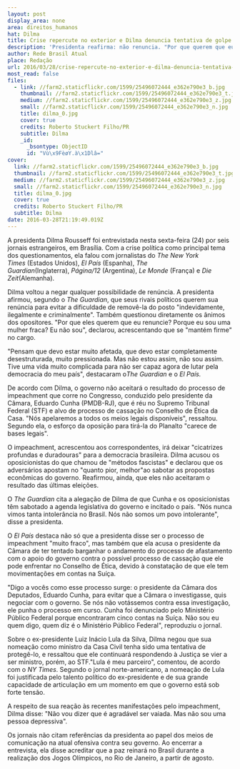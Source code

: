 ```yaml
---
layout: post
display_area: none
area: direitos_humanos
hat: Dilma
title: Crise repercute no exterior e Dilma denuncia tentativa de golpe a jornais estrangeiro
description: 'Presidenta reafirma: não renuncia. "Por que querem que eu renuncie? Porque sou uma mulher fraca? Não sou. Tive uma vida '
author: Rede Brasil Atual
place: Redação
url: 2016/03/28/crise-repercute-no-exterior-e-dilma-denuncia-tentativa-de-golpe-a-jornais-estrangeiro/
most_read: false
files:
  - link: //farm2.staticflickr.com/1599/25496072444_e362e790e3_b.jpg
    thumbnail: //farm2.staticflickr.com/1599/25496072444_e362e790e3_t.jpg
    medium: //farm2.staticflickr.com/1599/25496072444_e362e790e3_z.jpg
    small: //farm2.staticflickr.com/1599/25496072444_e362e790e3_n.jpg
    title: dilma_0.jpg
    cover: true
    credits: Roberto Stuckert Filho/PR
    subtitle: Dilma
    _id:
      _bsontype: ObjectID
      id: "Vù\x9FèøY.à\x1Dlâ="
cover:
  link: //farm2.staticflickr.com/1599/25496072444_e362e790e3_b.jpg
  thumbnail: //farm2.staticflickr.com/1599/25496072444_e362e790e3_t.jpg
  medium: //farm2.staticflickr.com/1599/25496072444_e362e790e3_z.jpg
  small: //farm2.staticflickr.com/1599/25496072444_e362e790e3_n.jpg
  title: dilma_0.jpg
  cover: true
  credits: Roberto Stuckert Filho/PR
  subtitle: Dilma
date: 2016-03-28T21:19:49.019Z
---
```

<p>A presidenta Dilma Rousseff foi entrevistada nesta sexta-feira (24) por seis jornais estrangeiros, em Bras&iacute;lia. Com a crise pol&iacute;tica como principal tema dos questionamentos, ela falou com jornalistas do&nbsp;<em>The New York Times</em>&nbsp;(Estados Unidos),&nbsp;<em>El Pa&iacute;s</em>&nbsp;(Espanha),&nbsp;<em>The Guardian</em>(Inglaterra),&nbsp;<em>P&aacute;gina/12</em>&nbsp;(Argentina),&nbsp;<em>Le Monde</em>&nbsp;(Fran&ccedil;a) e&nbsp;<em>Die Zeit</em>(Alemanha).</p>

<p>Dilma voltou a negar qualquer possibilidade de ren&uacute;ncia. A presidenta afirmou, segundo o&nbsp;<em>The Guardian</em>, que seus rivais pol&iacute;ticos querem sua ren&uacute;ncia para evitar a dificuldade de remov&ecirc;-la do posto &quot;indevidamente, ilegalmente e criminalmente&quot;.&nbsp;Tamb&eacute;m questionou diretamente os &acirc;nimos dos opositores. &quot;Por que eles querem que eu renuncie? Porque eu sou uma mulher fraca? Eu n&atilde;o sou&quot;, declarou, acrescentando que se &quot;mant&eacute;m firme&quot; no cargo.</p>

<p>&quot;Pensam que devo estar muito afetada, que devo estar completamente desestruturada, muito pressionada. Mas n&atilde;o estou assim, n&atilde;o sou assim. Tive uma vida muito complicada para n&atilde;o ser capaz agora de lutar pela democracia do meu pa&iacute;s&quot;, destacaram o<em>The Guardian</em>&nbsp;e o&nbsp;<em>El Pa&iacute;s.</em></p>

<p>De acordo com Dilma, o governo n&atilde;o aceitar&aacute; o resultado do processo de impeachment que corre no Congresso, conduzido pelo presidente da C&acirc;mara, Eduardo Cunha (PMDB-RJ), que &eacute; r&eacute;u no Supremo Tribunal Federal (STF) e alvo de processo de cassa&ccedil;&atilde;o no Conselho de &Eacute;tica da Casa. &quot;N&oacute;s apelaremos a todos os meios legais dispon&iacute;veis&quot;, ressaltou. Segundo ela, o esfor&ccedil;o da oposi&ccedil;&atilde;o para tir&aacute;-la do Planalto &quot;carece de bases legais&quot;.</p>

<p>O impeachment, acrescentou aos correspondentes, ir&aacute; deixar &quot;cicatrizes profundas e duradouras&quot; para a democracia brasileira. Dilma acusou os oposicionistas do que chamou de &quot;m&eacute;todos fascistas&quot; e declarou que os advers&aacute;rios apostam no &quot;quanto pior, melhor&quot;ao sabotar as propostas econ&ocirc;micas do governo. Reafirmou, ainda, que eles n&atilde;o aceitaram o resultado das &uacute;ltimas elei&ccedil;&otilde;es.</p>

<p>O&nbsp;<em>The Guardian</em>&nbsp;cita a alega&ccedil;&atilde;o de Dilma de que Cunha e os oposicionistas t&ecirc;m sabotado a agenda legislativa do governo e incitado o pa&iacute;s. &quot;N&oacute;s nunca vimos tanta intoler&acirc;ncia no Brasil. N&oacute;s n&atilde;o somos um povo intolerante&quot;, disse a presidenta.</p>

<p>O&nbsp;<em>El Pa&iacute;s</em>&nbsp;destaca n&atilde;o s&oacute; que a presidenta disse ser o processo de impeachment &quot;muito fraco&quot;, mas tamb&eacute;m que ela acusa o presidente da C&acirc;mara de ter tentado barganhar o andamento do processo de afastamento com o apoio do governo contra o poss&iacute;vel processo de cassa&ccedil;&atilde;o que ele pode enfrentar no Conselho de &Eacute;tica, devido &agrave; constata&ccedil;&atilde;o de que ele tem movimenta&ccedil;&otilde;es em contas na Su&iacute;&ccedil;a.</p>

<p>&quot;Digo a voc&ecirc;s como esse processo surge: o presidente da C&acirc;mara dos Deputados, Eduardo Cunha, para evitar que a C&acirc;mara o investigasse, quis negociar com o governo. Se n&oacute;s n&atilde;o vot&aacute;ssemos contra essa investiga&ccedil;&atilde;o, ele punha o processo em curso. Cunha foi denunciado pelo Minist&eacute;rio P&uacute;blico Federal porque encontraram cinco contas na Su&iacute;&ccedil;a. N&atilde;o sou eu quem digo, quem diz &eacute; o Minist&eacute;rio P&uacute;blico Federal&quot;, reproduziu o jornal.</p>

<p>Sobre o ex-presidente Luiz In&aacute;cio Lula da Silva, Dilma negou que sua nomea&ccedil;&atilde;o como ministro da Casa Civil tenha sido uma tentativa de proteg&ecirc;-lo, e ressaltou que ele continuar&aacute; respondendo &agrave; Justi&ccedil;a se vier a ser ministro, por&eacute;m, ao STF.&quot;Lula &eacute; meu parceiro&quot;, comentou, de acordo com o&nbsp;<em>NY Times</em>. Segundo o jornal norte-americano, a nomea&ccedil;&atilde;o de Lula foi justificada pelo talento pol&iacute;tico do ex-presidente e de sua grande capacidade de articula&ccedil;&atilde;o em um momento em que o governo est&aacute; sob forte tens&atilde;o.</p>

<p>A respeito de sua rea&ccedil;&atilde;o &agrave;s recentes manifesta&ccedil;&otilde;es pelo impeachment, Dilma disse: &quot;N&atilde;o vou dizer que &eacute; agrad&aacute;vel ser vaiada. Mas n&atilde;o sou uma pessoa depressiva&quot;.</p>

<p>Os jornais n&atilde;o citam refer&ecirc;ncias da presidenta ao papel dos meios de comunica&ccedil;&atilde;o na atual ofensiva contra seu governo. Ao encerrar a entrevista, ela disse acreditar que a paz reinar&aacute; no Brasil durante a realiza&ccedil;&atilde;o dos Jogos Ol&iacute;mpicos, no Rio de Janeiro, a partir de agosto.</p>

